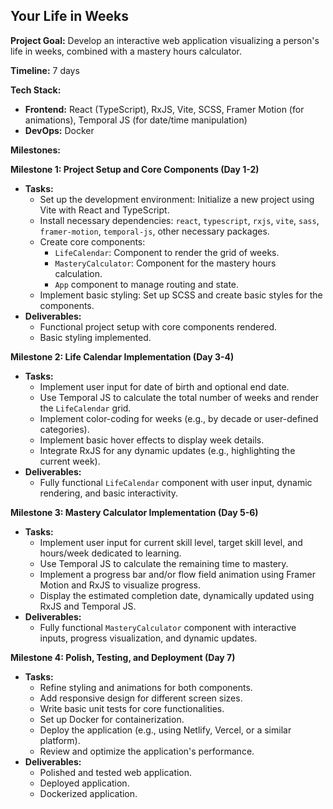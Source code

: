## Your Life in Weeks

**Project Goal:** Develop an interactive web application visualizing a person's life in weeks, combined with a mastery hours calculator.

**Timeline:** 7 days

**Tech Stack:**

*   **Frontend:** React (TypeScript), RxJS, Vite, SCSS, Framer Motion (for animations), Temporal JS (for date/time manipulation)
*   **DevOps:** Docker

**Milestones:**

**Milestone 1: Project Setup and Core Components (Day 1-2)**

*   **Tasks:**
    *   Set up the development environment: Initialize a new project using Vite with React and TypeScript.
    *   Install necessary dependencies: `react`, `typescript`, `rxjs`, `vite`, `sass`, `framer-motion`, `temporal-js`, other necessary packages.
    *   Create core components:
        *   `LifeCalendar`: Component to render the grid of weeks.
        *   `MasteryCalculator`: Component for the mastery hours calculation.
        *   `App` component to manage routing and state.
    *   Implement basic styling: Set up SCSS and create basic styles for the components.
*   **Deliverables:**
    *   Functional project setup with core components rendered.
    *   Basic styling implemented.

**Milestone 2: Life Calendar Implementation (Day 3-4)**

*   **Tasks:**
    *   Implement user input for date of birth and optional end date.
    *   Use Temporal JS to calculate the total number of weeks and render the `LifeCalendar` grid.
    *   Implement color-coding for weeks (e.g., by decade or user-defined categories).
    *   Implement basic hover effects to display week details.
    *   Integrate RxJS for any dynamic updates (e.g., highlighting the current week).
*   **Deliverables:**
    *   Fully functional `LifeCalendar` component with user input, dynamic rendering, and basic interactivity.

**Milestone 3: Mastery Calculator Implementation (Day 5-6)**

*   **Tasks:**
    *   Implement user input for current skill level, target skill level, and hours/week dedicated to learning.
    *   Use Temporal JS to calculate the remaining time to mastery.
    *   Implement a progress bar and/or flow field animation using Framer Motion and RxJS to visualize progress.
    *   Display the estimated completion date, dynamically updated using RxJS and Temporal JS.
*   **Deliverables:**
    *   Fully functional `MasteryCalculator` component with interactive inputs, progress visualization, and dynamic updates.

**Milestone 4: Polish, Testing, and Deployment (Day 7)**

*   **Tasks:**
    *   Refine styling and animations for both components.
    *   Add responsive design for different screen sizes.
    *   Write basic unit tests for core functionalities.
    *   Set up Docker for containerization.
    *   Deploy the application (e.g., using Netlify, Vercel, or a similar platform).
    *   Review and optimize the application's performance.
*   **Deliverables:**
    *   Polished and tested web application.
    *   Deployed application.
    *   Dockerized application.

